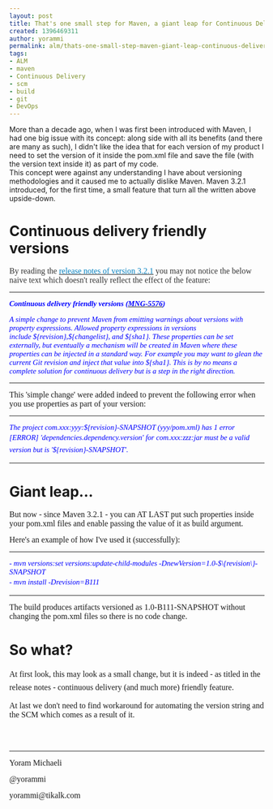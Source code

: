 ```yaml
---
layout: post
title: That's one small step for Maven, a giant leap for Continuous Delivery
created: 1396469311
author: yorammi
permalink: alm/thats-one-small-step-maven-giant-leap-continuous-delivery
tags:
- ALM
- maven
- Continuous Delivery
- scm
- build
- git
- DevOps
---
```

<p>More than a decade ago, when I was first been introduced with Maven, I had one big issue with its concept:&nbsp;along side with all its benefits (and there are many as such), I didn&#39;t like the idea that for each version of my product I need to set the version of it inside the pom.xml file and save the file (with the version text inside it) as part of my code.<br />
This concept were against any understanding I have about versioning methodologies and it caused me to actually dislike Maven. Maven 3.2.1 introduced, for the first time, a&nbsp;small feature that turn all the written above upside-down.</p>

<h1>Continuous delivery friendly versions</h1>

<p><font color="#333333"><font face="Times New Roman, serif"><font size="3">By reading the&nbsp;</font></font></font><a href="http://maven.apache.org/docs/3.2.1/release-notes.html"><font color="#0782c1"><font face="Times New Roman, serif"><font size="3">release notes of version 3.2.1</font></font></font></a><font color="#333333"><font face="Times New Roman, serif"><font size="3">&nbsp;you may not notice the below naive text which doesn&#39;t really reflect the effect of the feature:</font></font></font></p>

<hr />
<p><strong><span style="color:#0000FF;"><font face="Times New Roman, serif"><font style="font-size: 11pt"><i>Continuous delivery friendly versions </i></font></font><font face="Times New Roman, serif"><font style="font-size: 11pt"><i>(</i></font></font></span><a href="https://jira.codehaus.org/browse/MNG-5576"><span style="color:#0000FF;"><span style="text-decoration: none"><font face="Times New Roman, serif"><font style="font-size: 11pt"><i>MNG-5576</i></font></font></span></span></a><span style="color:#0000FF;"><font face="Times New Roman, serif"><font style="font-size: 11pt"><i>)</i></font></font></span></strong></p>

<p><span style="color:#0000FF;"><font face="Times New Roman, serif"><font style="font-size: 11pt"><i>A simple change to prevent Maven from emitting warnings about versions with property expressions. Allowed property expressions in versions include&nbsp;</i></font></font><tt><font face="Times New Roman, serif"><font style="font-size: 11pt"><i>${revision}</i></font></font></tt><font face="Times New Roman, serif"><font style="font-size: 11pt"><i>,</i></font></font><tt><font face="Times New Roman, serif"><font style="font-size: 11pt"><i>${changelist}</i></font></font></tt><font face="Times New Roman, serif"><font style="font-size: 11pt"><i>, and&nbsp;</i></font></font><tt><font face="Times New Roman, serif"><font style="font-size: 11pt"><i>${sha1}</i></font></font></tt><font face="Times New Roman, serif"><font style="font-size: 11pt"><i>. These properties can be set externally, but eventually a mechanism will be created in Maven where these properties can be injected in a standard way. For example you may want to glean the current Git revision and inject that value into ${sha1}. This is by no means a complete solution for continuous delivery but is a step in the right direction.</i></font></font></span></p>

<hr />
<p><font face="Times New Roman, serif"><font size="3">This &#39;simple change&#39; were added indeed to prevent the following error when you use properties as part of your version:</font></font></p>

<hr />
<p><span style="color:#0000FF;"><font face="Times New Roman, serif"><font style="font-size: 11pt"><i>The project com.xxx:yyy:${revision}-SNAPSHOT (yyy/pom.xml) has 1 error</i></font></font></span><br />
<i style="font-size: 11pt; font-family: 'Times New Roman', serif; color: rgb(0, 0, 255); line-height: 1.6em;">[ERROR] &#39;dependencies.dependency.version&#39; for com.xxx:zzz:jar must be a valid version but is &#39;${revision}-SNAPSHOT&#39;.</i></p>

<hr />
<h1>Giant leap...</h1>

<p><font face="Times New Roman, serif"><font size="3">But now - since Maven 3.2.1 - you can AT LAST put such properties inside your pom.xml files and enable passing the value of it as build argument.</font></font></p>

<p><font face="Times New Roman, serif"><font size="3">Here&#39;s an example of how I&#39;ve used it (successfully):</font></font></p>

<hr />
<p><span style="color:#0000FF;"><font face="Times New Roman, serif"><font style="font-size: 11pt"><i>-&nbsp;mvn versions:set versions:update-child-modules -DnewVersion=1.0-$\{revision\}-SNAPSHOT</i></font></font></span><br />
<i style="font-size: 11pt; font-family: 'Times New Roman', serif; color: rgb(0, 0, 255); line-height: 1.6em;">-&nbsp;mvn install -Drevision=B111</i></p>

<hr />
<p><font face="Times New Roman, serif"><font size="3">​</font></font><font face="Times New Roman, serif"><font size="3">The build produces artifacts versioned as 1.0-B111-SNAPSHOT without changing the pom.xml files so there is no code change.</font></font></p>

<h1>So what?</h1>

<p><span style="font-size: medium; font-family: 'Times New Roman', serif; line-height: 1.6em;">At first look, this may look as a small change, but it is indeed -&nbsp;as titled in the release notes - continuous delivery (and much more) friendly feature.</span></p>

<p><font face="Times New Roman, serif"><font size="3">At last we don&#39;t need to find workaround for automating the version string and the SCM which comes as a result of it.</font></font></p>

<p><br />
&nbsp;</p>

<hr />
<p><font face="Times New Roman, serif"><font size="3">Yoram Michaeli&nbsp;</font></font></p>

<p><font face="Times New Roman, serif"><font size="3">@yorammi</font></font></p>

<p><font face="Times New Roman, serif"><font size="3">yorammi@tikalk.com</font></font></p>

<p><br />
&nbsp;</p>

<p><br />
<br />
&nbsp;</p>
